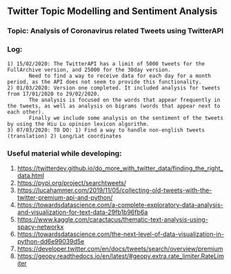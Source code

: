 ## Twitter Topic Modelling and Sentiment Analysis

### Topic: Analysis of Coronavirus related Tweets using TwitterAPI

### Log:
    1) 15/02/2020: The TwitterAPI has a limit of 5000 tweets for the FullArchive version, and 25000 for the 30day version.
		   Need to find a way to receive data for each day for a month period, as the API does not seem to provide this functionality.
    2) 01/03/2020: Version one completed. It included analysis for tweets from 17/01/2020 to 29/02/2020.
		   The analysis is focused on the words that appear frequently in the tweets, as well as analysis on bigrams (words that appear next to each other).
		   Finally we include some analysis on the sentiment of the tweets by using the Hiu Lu opinion lexicon algorithm.
    3) 07/03/2020: TO DO: 1) Find a way to handle non-english tweets (translation) 2) Long/Lat coordinates 

### Useful material while developing:
1) https://twitterdev.github.io/do_more_with_twitter_data/finding_the_right_data.html
2) https://pypi.org/project/searchtweets/
3) https://lucahammer.com/2019/11/05/collecting-old-tweets-with-the-twitter-premium-api-and-python/
4) https://towardsdatascience.com/a-complete-exploratory-data-analysis-and-visualization-for-text-data-29fb1b96fb6a
5) https://www.kaggle.com/caractacus/thematic-text-analysis-using-spacy-networkx
6) https://towardsdatascience.com/the-next-level-of-data-visualization-in-python-dd6e99039d5e
7) https://developer.twitter.com/en/docs/tweets/search/overview/premium
8) https://geopy.readthedocs.io/en/latest/#geopy.extra.rate_limiter.RateLimiter
